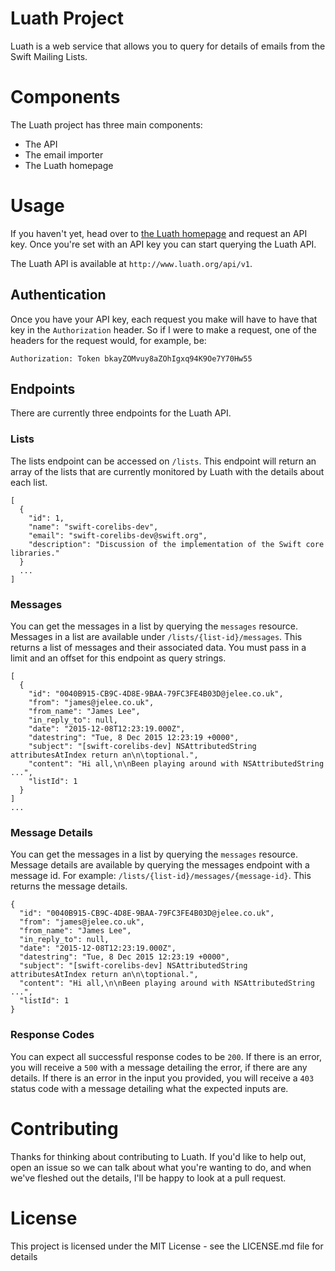 # Luath Project
Luath is a web service that allows you to query for details of emails from the Swift Mailing Lists.

# Components
The Luath project has three main components:

- The API
- The email importer
- The Luath homepage

# Usage
If you haven't yet, head over to [the Luath homepage](http://www.luath.org) and request an API key. Once you're set with an API key you can start querying the Luath API.

The Luath API is available at `http://www.luath.org/api/v1`.

## Authentication
Once you have your API key, each request you make will have to have that key in the `Authorization` header. So if I were to make a request, one of the headers for the request would, for example, be:

```
Authorization: Token bkayZOMvuy8aZOhIgxq94K9Oe7Y70Hw55
```

## Endpoints
There are currently three endpoints for the Luath API.

### Lists
The lists endpoint can be accessed on `/lists`. This endpoint will return an array of the lists that are currently monitored by Luath with the details about each list.

```
[
  {
    "id": 1,
    "name": "swift-corelibs-dev",
    "email": "swift-corelibs-dev@swift.org",
    "description": "Discussion of the implementation of the Swift core libraries."
  }
  ...
]
```

### Messages
You can get the messages in a list by querying the `messages` resource. Messages in a list are available under `/lists/{list-id}/messages`. This returns a list of messages and their associated data. You must pass in a limit and an offset for this endpoint as query strings.

```
[
  {
    "id": "0040B915-CB9C-4D8E-9BAA-79FC3FE4B03D@jelee.co.uk",
    "from": "james@jelee.co.uk",
    "from_name": "James Lee",
    "in_reply_to": null,
    "date": "2015-12-08T12:23:19.000Z",
    "datestring": "Tue, 8 Dec 2015 12:23:19 +0000",
    "subject": "[swift-corelibs-dev] NSAttributedString attributesAtIndex return an\n\toptional.",
    "content": "Hi all,\n\nBeen playing around with NSAttributedString ...",
    "listId": 1
  }
]
...
```

### Message Details
You can get the messages in a list by querying the `messages` resource. Message details are available by querying the messages endpoint with a message id. For example: `/lists/{list-id}/messages/{message-id}`. This returns the message details.

```
{
  "id": "0040B915-CB9C-4D8E-9BAA-79FC3FE4B03D@jelee.co.uk",
  "from": "james@jelee.co.uk",
  "from_name": "James Lee",
  "in_reply_to": null,
  "date": "2015-12-08T12:23:19.000Z",
  "datestring": "Tue, 8 Dec 2015 12:23:19 +0000",
  "subject": "[swift-corelibs-dev] NSAttributedString attributesAtIndex return an\n\toptional.",
  "content": "Hi all,\n\nBeen playing around with NSAttributedString ...",
  "listId": 1
}
```

### Response Codes
You can expect all successful response codes to be `200`. If there is an error, you will receive a `500` with a message detailing the error, if there are any details. If there is an error in the input you provided, you will receive a `403` status code with a message detailing what the expected inputs are.

# Contributing
Thanks for thinking about contributing to Luath. If you'd like to help out, open an issue so we can talk about what you're wanting to do, and when we've fleshed out the details, I'll be happy to look at a pull request.

# License
This project is licensed under the MIT License - see the LICENSE.md file for details
